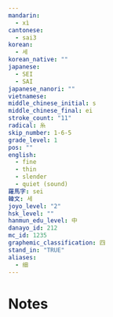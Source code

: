 ```yaml
---
mandarin:
  - xì
cantonese:
  - sai3
korean:
  - 세
korean_native: ""
japanese:
  - SEI
  - SAI
japanese_nanori: ""
vietnamese:
middle_chinese_initial: s
middle_chinese_final: ei
stroke_count: "11"
radical: 糸
skip_number: 1-6-5
grade_level: 1
pos: ""
english:
  - fine
  - thin
  - slender
  - quiet (sound)
羅馬字: sei
韓文: 세
joyo_level: "2"
hsk_level: ""
hanmun_edu_level: 中
danayo_id: 212
mc_id: 1235
graphemic_classification: 四
stand_in: "TRUE"
aliases:
  - 细
---
```


# Notes
